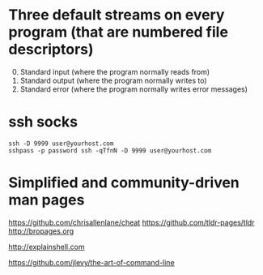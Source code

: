 Three default streams on every program (that are numbered file descriptors)
===========================================================================

0. Standard input (where the program normally reads from)
1. Standard output (where the program normally writes to)
2. Standard error (where the program normally writes error messages)

ssh socks
=========

    ssh -D 9999 user@yourhost.com
    sshpass -p password ssh -qTfnN -D 9999 user@yourhost.com

Simplified and community-driven man pages
=========================================

https://github.com/chrisallenlane/cheat
https://github.com/tldr-pages/tldr
http://bropages.org

http://explainshell.com

https://github.com/jlevy/the-art-of-command-line
